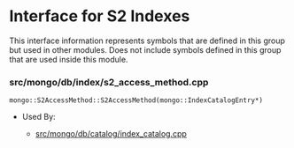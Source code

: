 
# Interface for S2 Indexes
This interface information represents symbols that are defined in this group but used in other modules.  Does not include symbols defined in this group that are used inside this module.

### src/mongo/db/index/s2\_access\_method.cpp

<div></div>

    mongo::S2AccessMethod::S2AccessMethod(mongo::IndexCatalogEntry*)

- Used By:

    - [src/mongo/db/catalog/index\_catalog.cpp](../../../../storage/storage\_layer\_structure)
